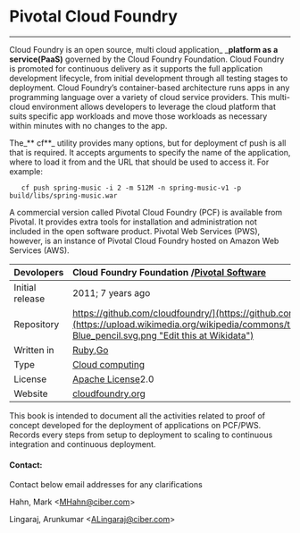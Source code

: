 # Pivotal Cloud Foundry

---

Cloud Foundry is an open source, multi cloud application_ _**platform as a service\(PaaS\)** governed by the Cloud Foundry Foundation. Cloud Foundry is promoted for continuous delivery as it supports the full application development lifecycle, from initial development through all testing stages to deployment. Cloud Foundry’s container-based architecture runs apps in any programming language over a variety of cloud service providers. This multi-cloud environment allows developers to leverage the cloud platform that suits specific app workloads and move those workloads as necessary within minutes with no changes to the app.

The_** cf**_ utility provides many options, but for deployment cf push is all that is required. It accepts arguments to specify the name of the application, where to load it from and the URL that should be used to access it. For example:

```
   cf push spring-music -i 2 -m 512M -n spring-music-v1 -p build/libs/spring-music.war
```

A commercial version called Pivotal Cloud Foundry \(PCF\) is available from Pivotal. It provides extra tools for installation and administration not included in the open software product. Pivotal Web Services \(PWS\), however, is an instance of Pivotal Cloud Foundry hosted on Amazon Web Services \(AWS\).

| Devolopers | Cloud Foundry Foundation /[Pivotal Software](https://en.wikipedia.org/wiki/Pivotal_Software) |
| :--- | :--- |
| Initial release | 2011; 7 years ago |
| Repository | [https://github.com/cloudfoundry/](https://github.com/cloudfoundry/)[![](https://upload.wikimedia.org/wikipedia/commons/thumb/7/73/Blue_pencil.svg/10px-Blue_pencil.svg.png "Edit this at Wikidata")](https://www.wikidata.org/wiki/Q5135664#P1324) |
| Written in | [Ruby](https://en.wikipedia.org/wiki/Ruby_%28programming_language%29),[Go](https://en.wikipedia.org/wiki/Golang) |
| Type | [Cloud computing](https://en.wikipedia.org/wiki/Cloud_computing) |
| License | [Apache License](https://en.wikipedia.org/wiki/Apache_License)2.0 |
| Website | [cloudfoundry.org](http://cloudfoundry.org/) |

This book is intended to document all the activities related to proof of concept developed for the deployment of applications on PCF/PWS. Records every steps from setup to deployment to scaling to continuous integration and continuous deployment.



#### **Contact:**

Contact below email addresses for any clarifications

Hahn, Mark &lt;[MHahn@ciber.com](/MHahn@ciber.com)&gt; 

Lingaraj, Arunkumar &lt;[ALingaraj@ciber.com](/ALingaraj@ciber.com)&gt;

